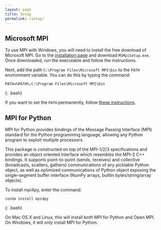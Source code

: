 ```yaml
---
layout: page
title: Setup
permalink: /setup/
---
```

## Microsoft MPI

To use MPI with Windows, you will need to install the free download of Microsoft MPI. Go to the 
[installation page](https://www.microsoft.com/en-us/download/details.aspx?id=54607) and 
download `MSMpiSetup.exe`. Once downloaded, run the executable and follow the instructions.

Next, add the path `C:\Program Files\Microsoft MPI\bin` to the `PATH` environment variable. You can do this
by typing the command:

~~~
PATH=%PATH%;C:\Program Files\Microsoft MPI\bin
~~~
{: .bash}

If you want to set the `PATH` permanently, follow [these instructions](http://www.computerhope.com/issues/ch000549.htm).
 
## MPI for Python

MPI for Python provides bindings of the Message Passing Interface (MPI) standard for the Python programming language, allowing any 
Python program to exploit multiple processors. 

This package is constructed on top of the MPI-1/2/3 specifications and provides an 
object oriented interface which resembles the MPI-2 C++ bindings. It supports point-to-point (sends, receives) and collective 
(broadcasts, scatters, gathers) communications of any picklable Python object, as well as optimized communications of Python 
object exposing the single-segment buffer interface (NumPy arrays, builtin bytes/string/array objects).

To install mpi4py, enter the command:

~~~
conda install mpi4py
~~~
{: .bash}

On Mac OS X and Linux, this will install *both* MPI for Python and Open MPI. On Windows, it will only install MPI for Python.
